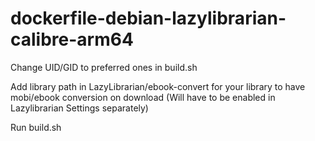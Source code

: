 # dockerfile-debian-lazylibrarian-calibre-arm64  

Change UID/GID to preferred ones in build.sh  
  
Add library path in LazyLibrarian/ebook-convert for your library to have mobi/ebook conversion on download (Will have to be enabled in Lazylibrarian Settings separately)  
  
Run build.sh
